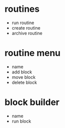 # routines
* run routine
* create routine
* archive routine

# routine menu
* name
* add block
* move block
* delete block

# block builder
* name
* run block
